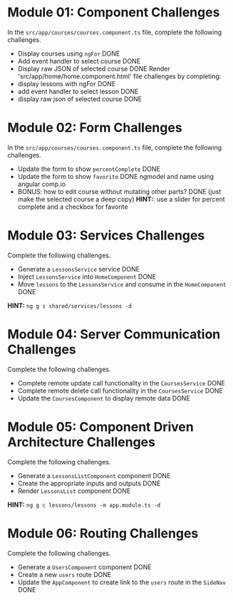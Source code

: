 
# Module 01: Component Challenges
In the `src/app/courses/courses.component.ts` file, complete the following challenges.
- Display courses using `ngFor` DONE
- Add event handler to select course DONE
- Display raw JSON of selected course DONE
Render 'src/app/home/home.component.html' file challenges by completing:
- display lessons with ngFor DONE
- add event handler to select lesson DONE
- display raw json of selected course DONE

# Module 02: Form Challenges
In the `src/app/courses/courses.component.ts` file, complete the following challenges.
- Update the form to show `percentComplete` DONE
- Update the form to show `favorite` DONE ngmodel and name using angular comp.io
- BONUS: how to edit course without mutating other parts? DONE (just make the selected course a deep copy)
**HINT:**: use a slider for percent complete and a checkbox for favorite

# Module 03: Services Challenges
Complete the following challenges.
- Generate a `LessonsService` service DONE
- Inject `LessonsService` into `HomeComponent` DONE
- Move `lessons` to the `LessonsService` and consume in the `HomeComponent` DONE

**HINT:** `ng g s shared/services/lessons -d`

# Module 04: Server Communication Challenges
Complete the following challenges.
- Complete remote update call functionality in the `CoursesService` DONE
- Complete remote delete call functionality in the `CoursesService` DONE
- Update the `CoursesComponent` to display remote data DONE

# Module 05: Component Driven Architecture Challenges
Complete the following challenges.
- Generate a `LessonsListComponent` component  DONE
- Create the appropriate inputs and outputs DONE
- Render `LessonsList` component DONE

**HINT:** `ng g c lessons/lessons -m app.module.ts -d`

# Module 06: Routing Challenges
Complete the following challenges.
- Generate a `UsersComponent` component DONE
- Create a new `users` route DONE
- Update the `AppComponent` to create link to the `users` route in the `SideNav` DONE
